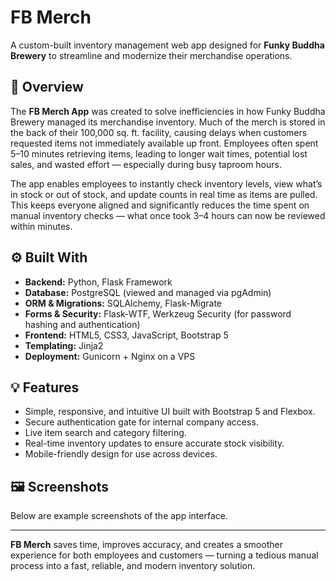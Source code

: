 # FB Merch

A custom-built inventory management web app designed for **Funky Buddha Brewery** to streamline and modernize their merchandise operations.

## 🧾 Overview

The **FB Merch App** was created to solve inefficiencies in how Funky Buddha Brewery managed its merchandise inventory. Much of the merch is stored in the back of their 100,000 sq. ft. facility, causing delays when customers requested items not immediately available up front. Employees often spent 5–10 minutes retrieving items, leading to longer wait times, potential lost sales, and wasted effort — especially during busy taproom hours.

The app enables employees to instantly check inventory levels, view what’s in stock or out of stock, and update counts in real time as items are pulled. This keeps everyone aligned and significantly reduces the time spent on manual inventory checks — what once took 3–4 hours can now be reviewed within minutes.

## ⚙️ Built With

* **Backend:** Python, Flask Framework
* **Database:** PostgreSQL (viewed and managed via pgAdmin)
* **ORM & Migrations:** SQLAlchemy, Flask-Migrate
* **Forms & Security:** Flask-WTF, Werkzeug Security (for password hashing and authentication)
* **Frontend:** HTML5, CSS3, JavaScript, Bootstrap 5
* **Templating:** Jinja2
* **Deployment:** Gunicorn + Nginx on a VPS

## 💡 Features

* Simple, responsive, and intuitive UI built with Bootstrap 5 and Flexbox.
* Secure authentication gate for internal company access.
* Live item search and category filtering.
* Real-time inventory updates to ensure accurate stock visibility.
* Mobile-friendly design for use across devices.

## 🖼️ Screenshots

Below are example screenshots of the app interface.


---

**FB Merch** saves time, improves accuracy, and creates a smoother experience for both employees and customers — turning a tedious manual process into a fast, reliable, and modern inventory solution.

